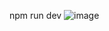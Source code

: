 npm run dev
![image](https://github.com/user-attachments/assets/c4bb07a1-c6c8-43fc-baa3-5cbc0559545a)
